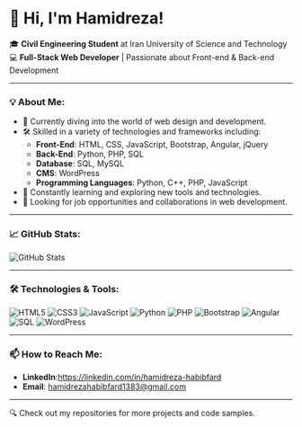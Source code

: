 # 👋 Hi, I'm Hamidreza!

🎓 **Civil Engineering Student** at Iran University of Science and Technology  
💻 **Full-Stack Web Developer** | Passionate about Front-end & Back-end Development

---

### 💡 About Me:
- 🚀 Currently diving into the world of web design and development.
- 🛠 Skilled in a variety of technologies and frameworks including:
  - **Front-End**: HTML, CSS, JavaScript, Bootstrap, Angular, jQuery
  - **Back-End**: Python, PHP, SQL
  - **Database**: SQL, MySQL
  - **CMS**: WordPress
  - **Programming Languages**: Python, C++, PHP, JavaScript
- 🌱 Constantly learning and exploring new tools and technologies.
- 💼 Looking for job opportunities and collaborations in web development.

---

### 📈 GitHub Stats:
![GitHub Stats](https://github-readme-stats.vercel.app/api?username=Hamid-04&show_icons=true&theme=radical)

---

### 🛠 Technologies & Tools:
![HTML5](https://img.shields.io/badge/-HTML5-E34F26?style=flat-square&logo=html5&logoColor=white)
![CSS3](https://img.shields.io/badge/-CSS3-1572B6?style=flat-square&logo=css3)
![JavaScript](https://img.shields.io/badge/-JavaScript-F7DF1E?style=flat-square&logo=javascript&logoColor=black)
![Python](https://img.shields.io/badge/-Python-3776AB?style=flat-square&logo=python&logoColor=white)
![PHP](https://img.shields.io/badge/-PHP-777BB4?style=flat-square&logo=php)
![Bootstrap](https://img.shields.io/badge/-Bootstrap-563D7C?style=flat-square&logo=bootstrap)
![Angular](https://img.shields.io/badge/-Angular-DD0031?style=flat-square&logo=angular)
![SQL](https://img.shields.io/badge/-SQL-4479A1?style=flat-square&logo=MySQL)
![WordPress](https://img.shields.io/badge/-WordPress-21759B?style=flat-square&logo=wordpress)

---

### 📫 How to Reach Me:
- **LinkedIn**:https://linkedin.com/in/hamidreza-habibfard
- **Email**: hamidrezahabibfard1383@gmail.com

---

🔍 Check out my repositories for more projects and code samples.
